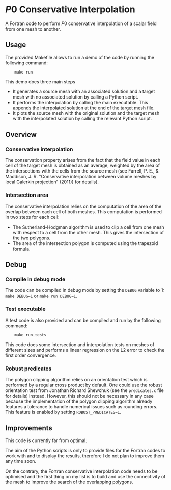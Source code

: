 # $P0$ Conservative Interpolation
A Fortran code to perform $P0$ conservative interpolation of a scalar field from one mesh to another.

## Usage
The provided Makefile allows to run a demo of the code by running the following command:
```console
    make run
```
This demo does three main steps
- It generates a source mesh with an associated solution and a target mesh with no associated solution by calling a Python script.
- It performs the interpolation by calling the main executable. This appends the interpolated solution at the end of the target mesh file.
- It plots the source mesh with the original solution and the target mesh with the interpolated solution by calling the relevant Python script.

## Overview

### Conservative interpolation
The conservation property arises from the fact that the field value in each cell of the target mesh is obtained as an average,
weighted by the area of the intersections with the cells from the source mesh
(see Farrell, P. E., & Maddison, J. R. "Conservative interpolation between volume meshes by local Galerkin projection" (2011)) for details).

### Intersection area
The conservative interpolation relies on the computation of the area of the overlap between each cell of both meshes.
This computation is performed in two steps for each cell:
- The Sutherland-Hodgman algorithm is used to clip a cell from one mesh with respect to a cell from the other mesh.
This gives the intersection of the two polygons.
- The area of the intersection polygon is computed using the trapezoid formula.

## Debug

### Compile in debug mode
The code can be compiled in debug mode by setting the `DEBUG` variable to 1: `make DEBUG=1` or `make run DEBUG=1`.

### Test executable
A test code is also provided and can be compiled and run by the following command:
```console
    make run_tests
```
This code does some intersection and interpolation tests on meshes of different sizes
and performs a linear regression on the L2 error to check the first order convergence.

### Robust predicates
The polygon clipping algorithm relies on an orientation test which is performed by a regular cross product by default.
One could use the robust orientation test from Jonathan Richard Shewchuk (see the `predicates.c` file for details) instead.
However, this should not be necessary in any case because the implementation of the polygon clipping algorithm already features a tolerance
to handle numerical issues such as rounding errors.
This feature is enabled by setting `ROBUST_PREDICATES=1`.

## Improvements
This code is currently far from optimal.

The aim of the Python scripts is only to provide files for the Fortran codes to work with and to display the results,
therefore I do not plan to improve them any time soon.

On the contrary, the Fortran conservative interpolation code needs to be optimised and the first thing on my list is to build and use the connectivity of the mesh to improve the search of the overlapping polygons.
